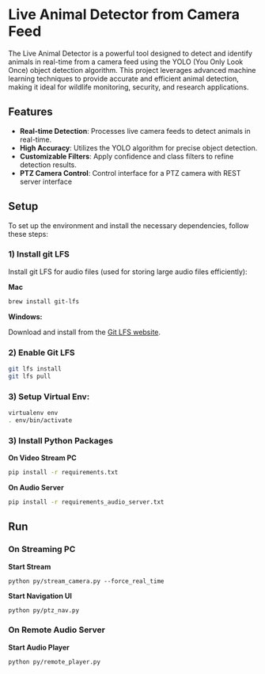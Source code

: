 # Live Animal Detector from Camera Feed

The Live Animal Detector is a powerful tool designed to detect and identify animals in real-time from a camera feed using the YOLO (You Only Look Once) object detection algorithm. This project leverages advanced machine learning techniques to provide accurate and efficient animal detection, making it ideal for wildlife monitoring, security, and research applications.

## Features

- **Real-time Detection**: Processes live camera feeds to detect animals in real-time.
- **High Accuracy**: Utilizes the YOLO algorithm for precise object detection.
- **Customizable Filters**: Apply confidence and class filters to refine detection results.
- **PTZ Camera Control**: Control interface for a PTZ camera with REST server interface

## Setup

To set up the environment and install the necessary dependencies, follow these steps:

### 1) Install git LFS
Install git LFS for audio files (used for storing large audio files efficiently):

**Mac**

```sh
brew install git-lfs
```

**Windows:**

Download and install from the [Git LFS website](https://git-lfs.com/).

### 2) Enable Git LFS

```sh
git lfs install
git lfs pull
```

### 3) Setup Virtual Env:

```sh
virtualenv env
. env/bin/activate
```

### 3) Install Python Packages

**On Video Stream PC**

```sh
pip install -r requirements.txt
```

**On Audio Server**
```sh
pip install -r requirements_audio_server.txt
```

## Run 

### On Streaming PC

**Start Stream**

```
python py/stream_camera.py --force_real_time
```

**Start Navigation UI**

```
python py/ptz_nav.py
```

### On Remote Audio Server

**Start Audio Player**

```
python py/remote_player.py
```
